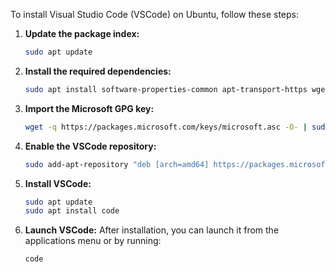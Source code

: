 To install Visual Studio Code (VSCode) on Ubuntu, follow these steps:

1. **Update the package index:**
   ```bash
   sudo apt update
   ```

2. **Install the required dependencies:**
   ```bash
   sudo apt install software-properties-common apt-transport-https wget
   ```

3. **Import the Microsoft GPG key:**
   ```bash
   wget -q https://packages.microsoft.com/keys/microsoft.asc -O- | sudo apt-key add -
   ```

4. **Enable the VSCode repository:**
   ```bash
   sudo add-apt-repository "deb [arch=amd64] https://packages.microsoft.com/repos/vscode stable main"
   ```

5. **Install VSCode:**
   ```bash
   sudo apt update
   sudo apt install code
   ```

6. **Launch VSCode:**
   After installation, you can launch it from the applications menu or by running:
   ```bash
   code
   ```